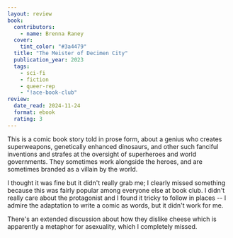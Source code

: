 ```yaml
---
layout: review
book:
  contributors:
    - name: Brenna Raney
  cover:
    tint_color: "#3a4479"
  title: "The Meister of Decimen City"
  publication_year: 2023
  tags:
    - sci-fi
    - fiction
    - queer-rep
    - "!ace-book-club"
review:
  date_read: 2024-11-24
  format: ebook
  rating: 3
---
```

This is a comic book story told in prose form, about a genius who creates superweapons, genetically enhanced dinosaurs, and other such fanciful inventions and strafes at the oversight of superheroes and world governments.
They sometimes work alongside the heroes, and are sometimes branded as a villain by the world.

I thought it was fine but it didn't really grab me; I clearly missed something because this was fairly popular among everyone else at book club.
I didn't really care about the protagonist and I found it tricky to follow in places -- I admire the adaptation to write a comic as words, but it didn't work for me.

There's an extended discussion about how they dislike cheese which is apparently a metaphor for asexuality, which I completely missed.
